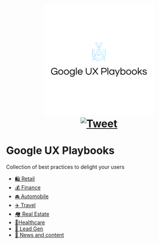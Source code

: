 <h1 align="center">
  <br>
  <img width="300px" src="logo.png" alt="google ux playbooks"
    title="Google UX playbooks (Retail, Finance, Automobile, Travel, Real Estate, Healthcare, Lead Gen, News and content)" />
    <a
    href="https://twitter.com/intent/tweet?text=Google UX playbooks&url=https://github.com/alewin/google-ux-playbooks&hashtags=ux,google,uxplaybooks">
    <br />
    <img alt="Tweet" src="https://img.shields.io/twitter/url/http/shields.io.svg?style=social" />
  </a>
</h1>


# Google UX Playbooks

Collection of best practices to delight your users

- [🛍️ Retail](./playbooks/retail.pdf)
- [💰 Finance](./playbooks/finance.pdf)
- [🚘 Automobile](./playbooks/auto.pdf)
- [✈️ Travel](./playbooks/travel.pdf)
- [🏘️ Real Estate](./playbooks/realestate.pdf)
- [💉Healthcare](./playbooks/healthcare.pdf)
- [🧲 Lead Gen](./playbooks/leadgen.pdf)
- [📰 News and content](./playbooks/news.pdf)
